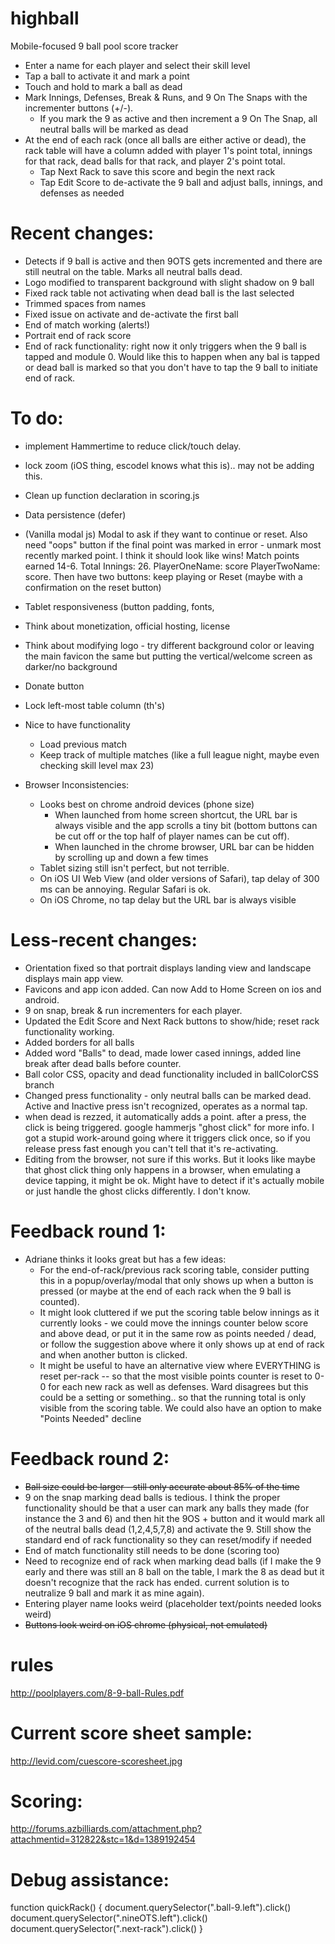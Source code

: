 # highball
Mobile-focused 9 ball pool score tracker
- Enter a name for each player and select their skill level
- Tap a ball to activate it and mark a point
- Touch and hold to mark a ball as dead
- Mark Innings, Defenses, Break & Runs, and 9 On The Snaps with the incrementer buttons (+/-).
    - If you mark the 9 as active and then increment a 9 On The Snap, all neutral balls will be marked as dead
- At the end of each rack (once all balls are either active or dead), the rack table will have a column added with player 1's point total, innings for that rack, dead balls for that rack, and player 2's point total.
    - Tap Next Rack to save this score and begin the next rack
    - Tap Edit Score to de-activate the 9 ball and adjust balls, innings, and defenses as needed

# Recent changes:
- Detects if 9 ball is active and then 9OTS gets incremented and there are still neutral on the table. Marks all neutral balls dead.
- Logo modified to transparent background with slight shadow on 9 ball
- Fixed rack table not activating when dead ball is the last selected
- Trimmed spaces from names
- Fixed issue on activate and de-activate the first ball
- End of match working (alerts!)
- Portrait end of rack score
- End of rack functionality: right now it only triggers when the 9 ball is tapped and module 0. Would like this to happen when any bal is tapped or dead ball is marked so that you don't have to tap the 9 ball to initiate end of rack.


# To do:

- implement Hammertime to reduce click/touch delay.
- lock zoom (iOS thing, escodel knows what this is).. may not be adding this.
- Clean up function declaration in scoring.js
- Data persistence (defer)
- (Vanilla modal js) Modal to ask if they want to continue or reset. Also need "oops" button if the final point was marked in error - unmark most recently marked point. I think it should look like <player name> wins! Match points earned 14-6. Total Innings: 26. PlayerOneName: score  PlayerTwoName: score. Then have two buttons: keep playing or Reset (maybe with a confirmation on the reset button)
- Tablet responsiveness (button padding, fonts, 
- Think about monetization, official hosting, license
- Think about modifying logo - try different background color or leaving the main favicon the same but putting the vertical/welcome screen as darker/no background
- Donate button
- Lock left-most table column (th's)

- Nice to have functionality
    - Load previous match
    - Keep track of multiple matches (like a full league night, maybe even checking skill level max 23)
    
- Browser Inconsistencies:
    - Looks best on chrome android devices (phone size)
        - When launched from home screen shortcut, the URL bar is always visible and the app scrolls a tiny bit (bottom buttons can be cut off or the top half of player names can be cut off).
        - When launched in the chrome browser, URL bar can be hidden by scrolling up and down a few times
    - Tablet sizing still isn't perfect, but not terrible.
    - On iOS UI Web View (and older versions of Safari), tap delay of 300 ms can be annoying. Regular Safari is ok.
    - On iOS Chrome, no tap delay but the URL bar is always visible


# Less-recent changes:
- Orientation fixed so that portrait displays landing view and landscape displays main app view.
- Favicons and app icon added. Can now Add to Home Screen on ios and android.
- 9 on snap, break & run incrementers for each player.
- Updated the Edit Score and Next Rack buttons to show/hide; reset rack functionality working.
- Added borders for all balls
- Added word "Balls" to dead, made lower cased innings, added line break after dead balls before counter.
 - Ball color CSS, opacity and dead functionality included in ballColorCSS branch
 - Changed press functionality - only neutral balls can be marked dead. Active and Inactive press isn't recognized, operates as a normal tap.
- when dead is rezzed, it automatically adds a point. after a press, the click is being triggered. google hammerjs "ghost click" for more info. I got a stupid work-around going where it triggers click once, so if you release press fast enough you can't tell  that it's re-activating.
- Editing from the browser, not sure if this works. But it looks like maybe that ghost click thing only happens in a browser, when emulating a device tapping, it might be ok. Might have to detect if it's actually mobile or just handle the ghost clicks differently. I don't know.

# Feedback round 1:
- Adriane thinks it looks great but has a few ideas:
  - For the end-of-rack/previous rack scoring table, consider putting this in a popup/overlay/modal that only shows up when a button is pressed (or maybe at the end of each rack when the 9 ball is counted).
  - It might look cluttered if we put the scoring table below innings as it currently looks - we could move the innings counter below score and above dead, or put it in the same row as points needed / dead, or follow the suggestion above where it only shows up at end of rack and when another button is clicked.
  - It might be useful to have an alternative view where EVERYTHING is reset per-rack -- so that the most visible points counter is reset to 0-0 for each new rack as well as defenses. Ward disagrees but this could be a setting or something.. so that the running total is only visible from the scoring table. We could also have an option to make "Points Needed" decline 
  
# Feedback round 2:
- ~~Ball size could be larger - still only accurate about 85% of the time~~
- 9 on the snap marking dead balls is tedious. I think the proper functionality should be that a user can mark any balls they made (for instance the 3 and 6) and then hit the 9OS + button and it would mark all of the neutral balls dead (1,2,4,5,7,8) and activate the 9. Still show the standard end of rack functionality so they can reset/modify if needed
- End of match functionality still needs to be done (scoring too)
- Need to recognize end of rack when marking dead balls (if I make the 9 early and there was still an 8 ball on the table, I mark the 8 as dead but it doesn't recognize that the rack has ended. current solution is to neutralize 9 ball and mark it as mine again).
- Entering player name looks weird (placeholder text/points needed looks weird)
- ~~Buttons look weird on iOS chrome (physical, not emulated)~~




# rules
http://poolplayers.com/8-9-ball-Rules.pdf

# Current score sheet sample:
http://levid.com/cuescore-scoresheet.jpg

# Scoring:
http://forums.azbilliards.com/attachment.php?attachmentid=312822&stc=1&d=1389192454


# Debug assistance:
function quickRack() {
document.querySelector(".ball-9.left").click()
document.querySelector(".nineOTS.left").click()
document.querySelector(".next-rack").click()
}
